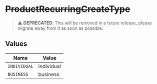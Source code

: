 # ~~ProductRecurringCreateType~~

> :warning: **DEPRECATED**: This will be removed in a future release, please migrate away from it as soon as possible.


## Values

| Name         | Value        |
| ------------ | ------------ |
| `INDIVIDUAL` | individual   |
| `BUSINESS`   | business     |